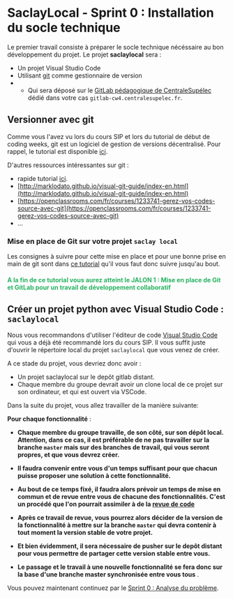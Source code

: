 # SaclayLocal - Sprint 0 : Installation du socle technique


Le premier travail consiste à préparer le socle technique nécéssaire au bon développement du projet. Le projet **saclaylocal** sera :

+ Un projet Visual Studio Code 
+ Utilisant [git](https://git-scm.com/) comme gestionnaire de version
+ + Qui sera déposé sur le [GitLab pédagogique de CentraleSupélec](https://gitlab-cw4.centralesupelec.fr/) dédié dans votre cas `gitlab-cw4.centralesupelec.fr`.



## Versionner avec git

Comme vous l'avez vu lors du cours SIP et lors du tutorial de début de coding weeks, git est un logiciel de gestion de versions décentralisé. Pour rappel, le tutorial est disponible [ici](https://centralesupelec.edunao.com/pluginfile.php/65396/course/section/4378/cours-1.pdf).

D'autres ressources intéressantes sur git :

+ rapide tutorial [ici](http://rogerdudler.github.io/git-guide/index.fr.html).
+ [http://marklodato.github.io/visual-git-guide/index-en.html](http://marklodato.github.io/visual-git-guide/index-en.html)
+ [https://openclassrooms.com/fr/courses/1233741-gerez-vos-codes-source-avec-git](https://openclassrooms.com/fr/courses/1233741-gerez-vos-codes-source-avec-git)
+ ...

### Mise en place de Git sur votre projet **`saclay local`**

Les consignes à suivre pour cette mise en place et pour une bonne prise en main de git sont dans [ce tutorial](https://github.com/hudelotc/CentraleSupelec_CodingWeeks_2020/blob/main/Git_install.md) qu'il vous faut donc suivre jusqu'au bout.

#### <span style="color: #26B260">A la fin de ce tutorial vous aurez atteint le JALON 1 : Mise en place de Git et GitLab pour un travail de développement collaboratif</span> 






## Créer un projet python avec Visual Studio Code : **`saclaylocal`**


Nous vous recommandons d'utiliser l'éditeur de code [Visual Studio Code](./VisualStudioCode.md) qui vous a déjà été recommandé lors du cours SIP. Il vous suffit juste d'ouvrir le répertoire local du projet `saclaylocal` que vous venez de créer.

A ce stade du projet, vous devriez donc avoir :

+ Un projet saclaylocal sur le depôt gitlab distant.
+ Chaque membre du groupe devrait avoir un clone local de ce projet sur son ordinateur, et qui est ouvert via VSCode.

Dans la suite du projet, vous allez travailler de la manière suivante:


**Pour chaque fonctionnalité** : 

+ **Chaque membre du groupe travaille, de son côté,  sur son dépôt local. Attention, dans ce cas, il est préférable de ne pas travailler sur la branche `master` mais sur des branches de travail, qui vous seront propres, et que vous devrez créer.**

+ **Il faudra convenir entre vous d'un temps suffisant pour que chacun puisse proposer une solution à cette fonctionnalité.**

+ **Au bout de ce temps fixé, il faudra alors prévoir un temps de mise en commun et de revue entre vous de chacune des fonctionnalités. C'est un procédé que l'on pourrait assimiler à de la [revue de code](https://en.wikipedia.org/wiki/Code_review)**

+ **Après ce travail de revue, vous pourrez alors décider de la version de la fonctionnalité à mettre sur la branche `master` qui devra contenir à tout moment la version stable de votre projet.** 

+ **Et bien évidemment, il sera nécessaire de pusher sur le depôt distant pour vous permettre de partager cette version stable entre vous.**

+ **Le passage et le travail à une nouvelle fonctionnalité se fera donc sur la base d'une branche master synchronisée entre vous tous** .

 

Vous pouvez maintenant continuez par le [Sprint 0 : Analyse du problème](./Sprint0Analyse.md). 


